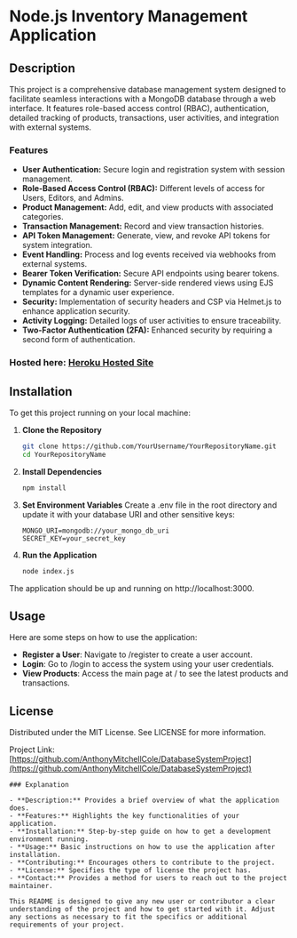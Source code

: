 # Node.js Inventory Management Application

## Description

This project is a comprehensive database management system designed to facilitate seamless interactions with a MongoDB database through a web interface. It features role-based access control (RBAC), authentication, detailed tracking of products, transactions, user activities, and integration with external systems.

### Features

- **User Authentication:** Secure login and registration system with session management.
- **Role-Based Access Control (RBAC):** Different levels of access for Users, Editors, and Admins.
- **Product Management:** Add, edit, and view products with associated categories.
- **Transaction Management:** Record and view transaction histories.
- **API Token Management:** Generate, view, and revoke API tokens for system integration.
- **Event Handling:** Process and log events received via webhooks from external systems.
- **Bearer Token Verification:** Secure API endpoints using bearer tokens.
- **Dynamic Content Rendering:** Server-side rendered views using EJS templates for a dynamic user experience.
- **Security:** Implementation of security headers and CSP via Helmet.js to enhance application security.
- **Activity Logging:** Detailed logs of user activities to ensure traceability.
- **Two-Factor Authentication (2FA):** Enhanced security by requiring a second form of authentication.

### Hosted here: [Heroku Hosted Site](https://ac-database-system-68c711535da4.herokuapp.com/)

## Installation

To get this project running on your local machine:

1. **Clone the Repository**

   ```bash
   git clone https://github.com/YourUsername/YourRepositoryName.git
   cd YourRepositoryName
   
2. **Install Dependencies**
   ```bash
   npm install
   
3. **Set Environment Variables**
   Create a .env file in the root directory and update it with your database URI and other sensitive keys:
   ```plaintext
   MONGO_URI=mongodb://your_mongo_db_uri
   SECRET_KEY=your_secret_key
   
4. **Run the Application**
   ```bash
   node index.js
The application should be up and running on http://localhost:3000.

## Usage
Here are some steps on how to use the application:

- **Register a User**: Navigate to /register to create a user account.
- **Login**: Go to /login to access the system using your user credentials.
- **View Products**: Access the main page at / to see the latest products and transactions.

## License
Distributed under the MIT License. See LICENSE for more information.

Project Link: [https://github.com/AnthonyMitchellCole/DatabaseSystemProject](https://github.com/AnthonyMitchellCole/DatabaseSystemProject)

```vbnet
### Explanation

- **Description:** Provides a brief overview of what the application does.
- **Features:** Highlights the key functionalities of your application.
- **Installation:** Step-by-step guide on how to get a development environment running.
- **Usage:** Basic instructions on how to use the application after installation.
- **Contributing:** Encourages others to contribute to the project.
- **License:** Specifies the type of license the project has.
- **Contact:** Provides a method for users to reach out to the project maintainer.

This README is designed to give any new user or contributor a clear understanding of the project and how to get started with it. Adjust any sections as necessary to fit the specifics or additional requirements of your project.
